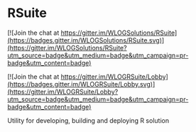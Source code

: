 # RSuite

[![Join the chat at https://gitter.im/WLOGSolutions/RSuite](https://badges.gitter.im/WLOGSolutions/RSuite.svg)](https://gitter.im/WLOGSolutions/RSuite?utm_source=badge&utm_medium=badge&utm_campaign=pr-badge&utm_content=badge)

[![Join the chat at https://gitter.im/WLOGRSuite/Lobby](https://badges.gitter.im/WLOGRSuite/Lobby.svg)](https://gitter.im/WLOGRSuite/Lobby?utm_source=badge&utm_medium=badge&utm_campaign=pr-badge&utm_content=badge)

Utility for developing, building and deploying R solution
